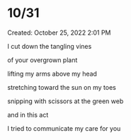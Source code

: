 # 10/31

Created: October 25, 2022 2:01 PM

I cut down the tangling vines

of your overgrown plant

lifting my arms above my head

stretching toward the sun on my toes

snipping with scissors at the green web

and in this act

I tried to communicate my care for you